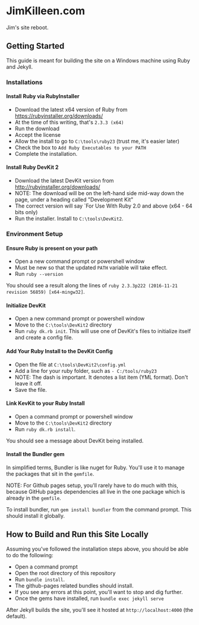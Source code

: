 # JimKilleen.com
Jim's site reboot.

## Getting Started
This guide is meant for building the site on a Windows machine using Ruby and Jekyll.

### Installations

#### Install Ruby via RubyInstaller
* Download the latest x64 version of Ruby from <https://rubyinstaller.org/downloads/>
 * At the time of this writing, that's `2.3.3 (x64)`
* Run the download
* Accept the license
* Allow the install to go to `C:\tools\ruby23` (trust me, it's easier later)
* Check the box to `Add Ruby Executables to your PATH`
* Complete the installation.

#### Install Ruby DevKit 2
* Download the latest DevKit version from <http://rubyinstaller.org/downloads/>
 * NOTE: The download will be on the left-hand side mid-way down the page, under a heading called "Development Kit"
 * The correct version will say `For Use With Ruby 2.0 and above (x64 - 64 bits only)
* Run the installer. Install to `C:\tools\DevKit2`.

### Environment Setup

#### Ensure Ruby is present on your path
* Open a new command prompt or powershell window
 * Must be new so that the updated `PATH` variable will take effect.
* Run `ruby --version`

You should see a result along the lines of `ruby 2.3.3p222 (2016-11-21 revision 56859) [x64-mingw32]`.

#### Initialize DevKit
* Open a new command prompt or powershell window
* Move to the `C:\tools\DevKit2` directory
* Run `ruby dk.rb init`. 
    This will use one of DevKit's files to initialize itself and create a config file.

#### Add Your Ruby Install to the DevKit Config

* Open the file at `C:\tools\DevKit2\config.yml`
* Add a line for your ruby folder, such as `- C:/tools/ruby23`
 * NOTE: The dash is important. It denotes a list item (YML format). Don't leave it off.
* Save the file.

#### Link KevKit to your Ruby Install
* Open a command prompt or powershell window
* Move to the `C:\tools\DevKit2` directory
* Run `ruby dk.rb install`.

You should see a message about DevKit being installed.

#### Install the Bundler gem
In simplified terms, Bundler is like nuget for Ruby. You'll use it to manage the packages that sit in the `gemfile`.

NOTE: For Github pages setup, you'll rarely have to do much with this, because GitHub pages dependencies all live in the one package which is already in the `gemfile`.

To install bundler, run `gem install bundler` from the command prompt. This should install it globally.

## How to Build and Run this Site Locally
Assuming you've followed the installation steps above, you should be able to do the following:

* Open a command prompt
* Open the root directory of this repository
* Run `bundle install`.
 * The github-pages related bundles should install.
 * If you see any errors at this point, you'll want to stop and dig further.
* Once the gems have installed, run `bundle exec jekyll serve`

After Jekyll builds the site, you'll see it hosted at `http://localhost:4000` (the default).
